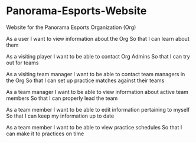 # Panorama-Esports-Website
Website for the Panorama Esports Organization (Org)

As a user
I want to view information about the Org
So that I can learn about them

As a visiting player
I want to be able to contact Org Admins
So that I can try out for teams

As a visiting team manager
I want to be able to contact team managers in the Org
So that I can set up practice matches against their teams

As a team manager
I want to be able to view information about active team members
So that I can properly lead the team

As a team member
I want to be able to edit information pertaining to myself
So that I can keep my information up to date

As a team member
I want to be able to view practice schedules
So that I can make it to practices on time
